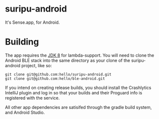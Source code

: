 suripu-android
==============

It's Sense.app, for Android.

Building
========

The app requires the [JDK 8](http://www.oracle.com/technetwork/java/javase/downloads/jdk8-downloads-2133151.html) for lambda-support. You will need to clone the Android BLE stack into the same directory as your clone of the suripu-android project, like so:

	git clone git@github.com:hello/suripu-android.git
	git clone git@github.com:hello/ble-android.git

If you intend on creating release builds, you should install the Crashlytics IntelliJ plugin and log in so that your builds and their Proguard info is registered with the service.

All other app dependencies are satisifed through the gradle build system, and Android Studio.